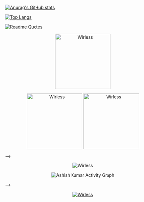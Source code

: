 

[![Anurag's GitHub stats](https://github-readme-stats.vercel.app/api?username=wirless)](https://github.com/anuraghazra/github-readme-stats)

[![Top Langs](https://github-readme-stats.vercel.app/api/top-langs/?username=wirless)](https://github.com/anuraghazra/github-readme-stats)

[![Readme Quotes](https://quotes-github-readme.vercel.app/api?type=horizontal&theme=dark)](https://github.com/piyushsuthar/github-readme-quotes)




<p align="center"><img height="180em" src="https://github-profile-summary-cards.vercel.app/api/cards/profile-details?username=Wirless&theme=github_dark" alt="Wirless" align = "center"/></p>


<p align="center"><img height="180em" src="https://github-readme-stats.vercel.app/api?username=Wirless&hide_border=true&count_private=true&show_icons=true&theme=tokyonight" alt="Wirless" align = "center"/>
<img height="180em" src="https://github-readme-stats.vercel.app/api/top-langs?username=Wirless&show_icons=true&locale=en&layout=compact&hide_border=true&theme=tokyonight" alt="Wirless" align = "center"/></p> -->


<p align="center"><img src="https://github-readme-streak-stats.herokuapp.com/?user=Wirless&theme=tokyonight&hide_border=true&stroke=0000&background=0D1117&ring=e05397&fire=e05397&currStreakLabel=e05397" alt="Wirless" /></p>


<p align="center"<a href="#"><img alt="Ashish Kumar Activity Graph" src="https://activity-graph.herokuapp.com/graph?username=Wirless&bg_color=0D1117&color=e05397&line=e05397&point=FFFFFF&hide_border=true&" /></a></p> -->


<p align="center"> <a href="https://github.com/Anderson0xFF"><img src="https://github-profile-trophy.vercel.app/?username=Wirless&margin-w=5&theme=tokyonight" alt="Wirless" /></a> </p>
<br>
